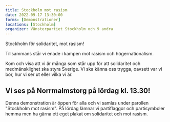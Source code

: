```yaml
---
title: Stockholm mot rasism
date: 2022-09-17 13:30:00
forms: [Demonstrationer]
locations: [Stockholm]
organizer: Vänsterpartiet Stockholm och 9 andra
---
```

Stockholm för solidaritet, mot rasism!

Tillsammans står vi enade i kampen mot rasism och högernationalism.

Kom och visa att vi är många som står upp för att solidaritet och medmänsklighet ska styra Sverige. Vi ska känna oss trygga, oavsett var vi bor, hur vi ser ut eller vilka vi är.

## Vi ses på Norrmalmstorg på lördag kl. 13.30!

Denna demonstration är öppen för alla och vi samlas under parollen "Stockholm mot rasism". På lördag lämnar vi partiflaggor och partisymboler hemma men ha gärna ett eget plakat om solidaritet och mot rasism.